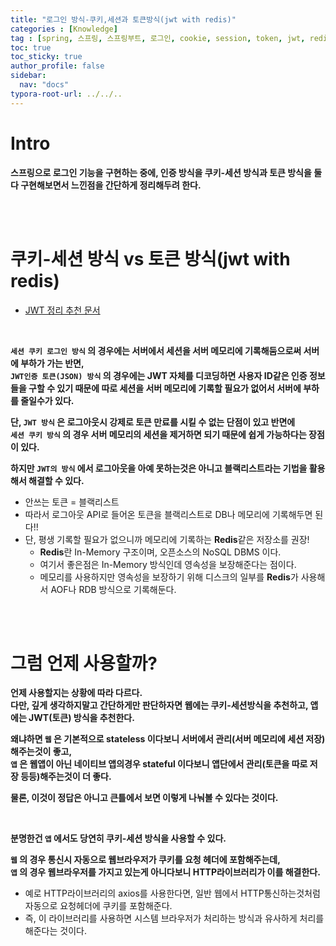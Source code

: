 ```yaml
---
title: "로그인 방식-쿠키,세션과 토큰방식(jwt with redis)"
categories : [Knowledge]
tag : [spring, 스프링, 스프링부트, 로그인, cookie, session, token, jwt, redis]
toc: true
toc_sticky: true
author_profile: false
sidebar:
  nav: "docs"
typora-root-url: ../../..
---
```




# Intro

**스프링으로 로그인 기능을 구현하는 중에, 인증 방식을 쿠키-세션 방식과 토큰 방식을 둘다 구현해보면서 느낀점을 간단하게 정리해두려 한다.**

<br><br>

# 쿠키-세션 방식 vs 토큰 방식(jwt with redis)

* [JWT 정리 추천 문서](https://www.popit.kr/jwt-%EC%9D%B8%EC%A6%9D%EC%9D%80-%EB%AC%B4%EC%97%87%EC%9D%B4%EA%B3%A0-%EC%96%B4%EB%96%BB%EA%B2%8C-%EC%82%AC%EC%9A%A9%ED%95%B4%EC%95%BC-%ED%95%A0%EA%B9%8C/)

<br>

**`세션 쿠키 로그인 방식` 의 경우에는 서버에서 세션을 서버 메모리에 기록해둠으로써 서버에 부하가 가는 반면,   
`JWT인증 토큰(JSON) 방식` 의 경우에는 JWT 자체를 디코딩하면 사용자 ID같은 인증 정보들을 구할 수 있기 때문에 따로 세션을 서버 메모리에 기록할 필요가 없어서 서버에 부하를 줄일수가 있다.**

**단, `JWT 방식` 은 로그아웃시 강제로 토큰 만료를 시킬 수 없는 단점이 있고 반면에   
`세션 쿠키 방식` 의 경우 서버 메모리의 세션을 제거하면 되기 때문에 쉽게 가능하다는 장점이 있다.**

**하지만 `JWT의 방식` 에서 로그아웃을 아예 못하는것은 아니고 블랙리스트라는 기법을 활용해서 해결할 수 있다.**

* 안쓰는 토큰 = 블랙리스트
* 따라서 로그아웃 API로 들어온 토큰을 블랙리스트로 DB나 메모리에 기록해두면 된다!!
* 단, 평생 기록할 필요가 없으니까 메모리에 기록하는 **Redis**같은 저장소를 권장!
  * **Redis**란 In-Memory 구조이며, 오픈소스의 NoSQL DBMS 이다.
  * 여기서 좋은점은 In-Memory 방식인데 영속성을 보장해준다는 점이다.
  * 메모리를 사용하지만 영속성을 보장하기 위해 디스크의 일부를 **Redis**가 사용해서 AOF나 RDB 방식으로 기록해둔다.

<br><br>

# 그럼 언제 사용할까?

**언제 사용할지는 상황에 따라 다르다.   
다만, 깊게 생각하지말고 간단하게만 판단하자면 웹에는 쿠키-세션방식을 추천하고, 앱에는 JWT(토큰) 방식을 추천한다.**

**왜냐하면 `웹` 은 기본적으로 stateless 이다보니 서버에서 관리(서버 메모리에 세션 저장)해주는것이 좋고,  
`앱` 은 웹앱이 아닌 네이티브 앱의경우 stateful 이다보니 앱단에서 관리(토큰을 따로 저장 등등)해주는것이 더 좋다.**

**물론, 이것이 정답은 아니고 큰틀에서 보면 이렇게 나눠볼 수 있다는 것이다.**

<br>

**분명한건 `앱` 에서도 당연히 쿠키-세션 방식을 사용할 수 있다.**

**`웹` 의 경우 통신시 자동으로 웹브라우저가 쿠키를 요청 헤더에 포함해주는데,  
`앱` 의 경우 웹브라우저를 가지고 있는게 아니다보니 HTTP라이브러리가 이를 해결한다.**

* 예로 HTTP라이브러리의 axios를 사용한다면, 일반 웹에서 HTTP통신하는것처럼 자동으로 
  요청헤더에 쿠키를 포함해준다. 
* 즉, 이 라이브러리를 사용하면 시스템 브라우저가 처리하는 방식과 유사하게 처리를 해준다는 것이다.

